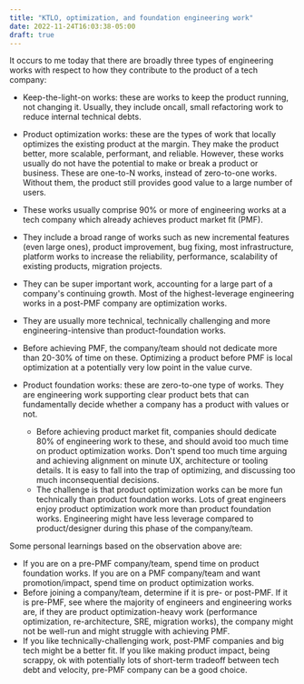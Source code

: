 ```yaml
---
title: "KTLO, optimization, and foundation engineering work"
date: 2022-11-24T16:03:38-05:00
draft: true
---
```


It occurs to me today that there are broadly three types of engineering works with respect to how they contribute to the product of a tech company:
 
* Keep-the-light-on works: these are works to keep the product running, not changing it. Usually, they include oncall, small refactoring work to reduce internal technical debts.
 
* Product optimization works: these are the types of work that locally optimizes the existing product at the margin. They make the product better, more scalable, performant, and reliable. However, these works usually do not have the potential to make or break a product or business. These are one-to-N works, instead of zero-to-one works. Without them, the product still provides good value to a large number of users.
 * These works usually comprise 90% or more of engineering works at a tech company which already achieves product market fit (PMF).
 * They include a broad range of works such as new incremental features (even large ones), product improvement, bug fixing, most infrastructure, platform works to increase the reliability, performance, scalability of existing products, migration projects.
 * They can be super important work, accounting for a large part of a company's continuing growth. Most of the highest-leverage engineering works in a post-PMF company are optimization works.
 * They are usually more technical, technically challenging and more engineering-intensive than product-foundation works.
 * Before achieving PMF, the company/team should not dedicate more than 20-30% of time on these. Optimizing a product before PMF is local optimization at a potentially very low point in the value curve.
 
* Product foundation works: these are zero-to-one type of works. They are engineering work supporting clear product bets that can fundamentally decide whether a company has a product with values or not.
  * Before achieving product market fit, companies should dedicate 80% of engineering work to these, and should avoid too much time on product optimization works. Don't spend too much time arguing and achieving alignment on minute UX, architecture or tooling details. It is easy to fall into the trap of optimizing, and discussing too much inconsequential decisions.
  * The challenge is that product optimization works can be more fun technically than product foundation works. Lots of great engineers enjoy product optimization work more than product foundation works. Engineering might have less leverage compared to product/designer during this phase of the company/team.
 
Some personal learnings based on the observation above are:
* If you are on a pre-PMF company/team, spend time on product foundation works. If you are on a PMF company/team and want promotion/impact, spend time on product optimization works.
* Before joining a company/team, determine if it is pre- or post-PMF. If it is pre-PMF, see where the majority of engineers and engineering works are, if they are product optimization-heavy work (performance optimization, re-architecture, SRE, migration works), the company might not be well-run and might struggle with achieving PMF.
* If you like technically-challenging work, post-PMF companies and big tech might be a better fit. If you like making product impact, being scrappy, ok with potentially lots of short-term tradeoff between tech debt and velocity, pre-PMF company can be a good choice.
